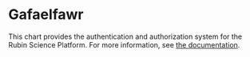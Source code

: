 # Gafaelfawr

This chart provides the authentication and authorization system for the Rubin Science Platform.
For more information, see [the documentation](https://jwt-authorizer.lsst.io/).
